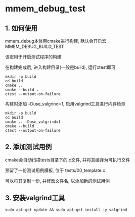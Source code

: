 # mmem_debug_test

## 1. 如何使用

mmem_debug本体用cmake进行构建, 默认会开启宏 MMEM_DEBUG_BUILD_TEST 

该宏用于开启测试程序的构建

在构建完成后, 进入构建目录(一般是build), 运行ctest即可

``` shell
mkdir -p build
cd build
cmake ..
cmake --build .
ctest --output-on-failure
```

构建时添加 -Duse_valgrind=1, 启用valgrind工具进行内存检测

``` shell
mkdir -p build
cd build
cmake .. -Duse_valgrind=1
cmake --build .
ctest --output-on-failure
```

## 2. 添加测试用例

cmake会自动扫描tests目录下的.c文件, 并将其编译为可执行文件

预留了一份测试用例模板, 位于 tests/00_template.c

可以将其复制一份, 并修改文件名, 以添加新的测试用例

## 3. 安装valgrind工具

``` shell
sudo apt-get update && sudo apt-get install -y valgrind
```
